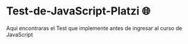 # Test-de-JavaScript-Platzi 🌐
Aqui encontraras el Test que implemente antes de ingresar al curso de JavaScript
